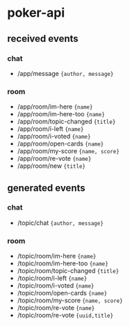# poker-api

## received events

### chat
- /app/message `{author, message}`

### room
- /app/room/im-here `{name}`
- /app/room/im-here-too `{name}`
- /app/room/topic-changed `{title}`
- /app/room/i-left `{name}`
- /app/room/i-voted `{name}`
- /app/room/open-cards `{name}`
- /app/room/my-score `{name, score}`
- /app/room/re-vote `{name}`
- /app/room/new `{title}`

## generated events

### chat
- /topic/chat `{author, message}`
 
### room
- /topic/room/im-here `{name}`
- /topic/room/im-here-too `{name}`
- /topic/room/topic-changed `{title}`
- /topic/room/i-left `{name}`
- /topic/room/i-voted `{name}`
- /topic/room/open-cards `{name}`
- /topic/room/my-score `{name, score}`
- /topic/room/re-vote `{name}`
- /topic/room/re-vote `{uuid,title}`
